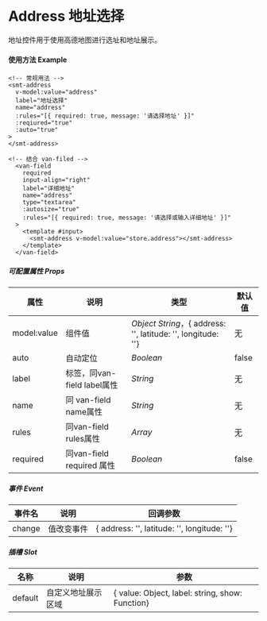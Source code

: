 # Address 地址选择

地址控件用于使用高德地图进行选址和地址展示。

#### 使用方法 Example

```vue
<!-- 常规用法 -->
<smt-address
  v-model:value="address"
  label="地址选择"
  name="address"
  :rules="[{ required: true, message: '请选择地址' }]"
  :reqiured="true"
  :auto="true"
>
</smt-address>

<!-- 结合 van-filed -->
  <van-field 
    required
    input-align="right"
    label="详细地址"
    name="address"
    type="textarea"
    :autosize="true"
    :rules="[{ required: true, message: '请选择或输入详细地址' }]"
  >
    <template #input>
      <smt-address v-model:value="store.address"></smt-address>
    </template>
  </van-field>

```

##### 可配置属性 Props

| 属性         | 说明                                             | 类型                                     | 默认值 |
| ------------ | ------------------------------------------------ | ---------------------------------------- | ------ |
| model:value        | 组件值                  | *Object  String*，{ address: '', latitude: '', longitude: ''}    | 无     |
| auto         | 自动定位                                         | *Boolean*                               | false |
| label | 标签，同van-field label属性 | *String*     | 无 |
| name | 同 van-field name属性                                   | *String*                               | 无     |
| rules   | 同van-field rules属性                                   | *Array*                               | 无     |
| required   | 同van-field required 属性                      | *Boolean*                      | false     |


##### 事件 Event

| 事件名         | 说明                                             | 回调参数               |
| ------------ | ------------------------------------------------ | -----------------------|
| change |       值改变事件            |  { address: '', latitude: '', longitude: ''}   |

##### 插槽 Slot

| 名称         | 说明                                             | 参数               |
| ------------ | ------------------------------------------------ | -----------------------|
| default |       自定义地址展示区域                              |  { value: Object, label: string, show: Function}   |






